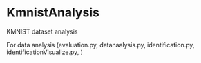 # KmnistAnalysis
KMNIST dataset analysis

For data analysis (evaluation.py, datanaalysis.py, identification.py, identificationVisualize.py, )
